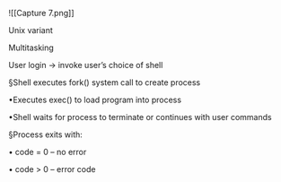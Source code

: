    ![[Capture 7.png]]

Unix variant

Multitasking

User login -> invoke user’s choice of shell

§Shell executes fork() system call to create process

 •Executes exec() to load program into process

 •Shell waits for process to terminate or continues with user commands

§Process exits with:

 • code = 0 – no error

 • code > 0 – error code